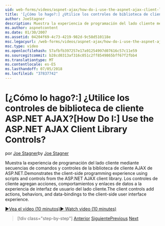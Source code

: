 ```yaml
---
uid: web-forms/videos/aspnet-ajax/how-do-i-use-the-aspnet-ajax-client-library-controls
title: '[¿Cómo lo hago?:] ¿Utilice los controles de biblioteca de cliente ASP.NET AJAX? | Microsoft Docs'
author: JoeStagner
description: Muestra la experiencia de programación del lado cliente mediante secuencias de comandos y controles de la biblioteca de cliente AJAX de ASP.NET. Los controles de cliente agregan acciones, behavio...
ms.author: aspnetcontent
ms.date: 01/30/2007
ms.assetid: 04204f69-4c73-4219-982d-9c58d510118e
msc.legacyurl: /web-forms/videos/aspnet-ajax/how-do-i-use-the-aspnet-ajax-client-library-controls
msc.type: video
ms.openlocfilehash: 57afbfb397257e17a91254997d07616c57c11e59
ms.sourcegitcommit: b28cd0313af316c051c2ff8549865bff67f2fbb4
ms.translationtype: MT
ms.contentlocale: es-ES
ms.lasthandoff: 07/05/2018
ms.locfileid: "37837742"
---
```

<a name="how-do-i-use-the-aspnet-ajax-client-library-controls"></a><span data-ttu-id="b6800-105">[¿Cómo lo hago?:] ¿Utilice los controles de biblioteca de cliente ASP.NET AJAX?</span><span class="sxs-lookup"><span data-stu-id="b6800-105">[How Do I:] Use the ASP.NET AJAX Client Library Controls?</span></span>
====================
<span data-ttu-id="b6800-106">por [Joe Stagner](https://github.com/JoeStagner)</span><span class="sxs-lookup"><span data-stu-id="b6800-106">by [Joe Stagner](https://github.com/JoeStagner)</span></span>

<span data-ttu-id="b6800-107">Muestra la experiencia de programación del lado cliente mediante secuencias de comandos y controles de la biblioteca de cliente AJAX de ASP.NET.</span><span class="sxs-lookup"><span data-stu-id="b6800-107">Demonstrates the client-side programming experience using scripts and controls from the ASP.NET AJAX client library.</span></span> <span data-ttu-id="b6800-108">Los controles de cliente agregan acciones, comportamientos y enlaces de datos a la experiencia de interfaz de usuario del lado cliente.</span><span class="sxs-lookup"><span data-stu-id="b6800-108">The client controls add actions, behaviors, and data-bindings to the client-side user interface experience.</span></span>

[<span data-ttu-id="b6800-109">&#9654;Vea el vídeo (10 minutos)</span><span class="sxs-lookup"><span data-stu-id="b6800-109">&#9654; Watch video (10 minutes)</span></span>](https://channel9.msdn.com/Blogs/ASP-NET-Site-Videos/how-do-i-use-the-aspnet-ajax-client-library-controls)

> [!div class="step-by-step"]
> <span data-ttu-id="b6800-110">[Anterior](how-do-i-aspnet-ajax-enable-an-existing-web-service.md)
> [Siguiente](how-do-i-use-an-aspnet-ajax-scriptmanagerproxy.md)</span><span class="sxs-lookup"><span data-stu-id="b6800-110">[Previous](how-do-i-aspnet-ajax-enable-an-existing-web-service.md)
[Next](how-do-i-use-an-aspnet-ajax-scriptmanagerproxy.md)</span></span>
